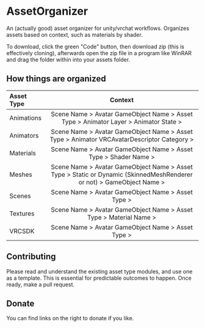 # AssetOrganizer
An (actually good) asset organizer for unity/vrchat workflows. Organizes assets based on context, such as materials by shader.

To download, click the green "Code" button, then download zip (this is effectively cloning), afterwards open the zip file in a program like WinRAR and drag the folder within into your assets folder.

## How things are organized
| Asset Type | Context 
| :------------------- | :----------:
| Animations             | Scene Name > Avatar GameObject Name > Asset Type > Animator Layer > Animator State >
| Animators              | Scene Name > Avatar GameObject Name > Asset Type > Animator VRCAvatarDescriptor Category >
| Materials              | Scene Name > Avatar GameObject Name > Asset Type > Shader Name >
| Meshes              | Scene Name > Avatar GameObject Name > Asset Type > Static or Dynamic (SkinnedMeshRenderer or not) > GameObject Name > 
| Scenes              | Scene Name > Avatar GameObject Name > Asset Type >
| Textures              | Scene Name > Avatar GameObject Name > Asset Type > Material Name >
| VRCSDK              | Scene Name > Avatar GameObject Name > Asset Type >

## Contributing
Please read and understand the existing asset type modules, and use one as a template. This is essential for predictable outcomes to happen.
Once ready, make a pull request.

## Donate
You can find links on the right to donate if you like.
